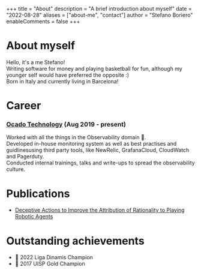 +++
title = "About"
description = "A brief introduction about myself"
date = "2022-08-28"
aliases = ["about-me", "contact"]
author = "Stefano Boriero"
enableComments = false
+++

# About myself

Hello, it's a me Stefano!  
Writing software for money and playing basketball for fun, although my younger self would have preferred the opposite :)  
Born in Italy and currently living in Barcelona! 

# Career

### [Ocado Technology](https://www.ocadogroup.com/technology/technology-pioneers/) (Aug 2019 - present)

Worked with all the things in the Observability domain :telescope:.  
Developed in-house monitoring system as well as best practises and guidlinesusing third party tools, like NewRelic, GrafanaCloud, CloudWatch and Pagerduty.  
Conducted internal trainings, talks and write-ups to spread the observability culture.

# Publications

* [Deceptive Actions to Improve the Attribution of Rationality to Playing Robotic Agents](https://doi.org/10.1007/s12369-020-00647-8)

# Outstanding achievements

* :basketball: 2022 Liga Dinamis Champion
* :basketball: 2017 UISP Gold Champion

